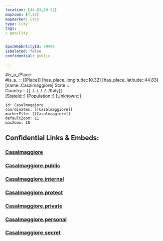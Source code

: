 ```yaml
---
location: [44.83,10.32] 
mapzoom: [7,12] 
mapmarker: city 
type: City
tags:
- geo/City


SpocWebEntityId: 29496
isDeleted: false
confidential: public

---
```

#is_a_/Place  
#is_a_ :: [[Place]] 
[has_place_longitude::10.32] 
[has_place_latitude::44.83] 
[name::Casalmaggiore] 
State ::  
Country :: [[../../../../../Italy]]  
[StateId::] 
[Population::] 
[Unknown::] 


```leaflet
id: Casalmaggiore
coordinates: [[Casalmaggiore]] 
markerFile: [[Casalmaggiore]] 
defaultZoom: 11 
maxZoom: 18
```


## Confidential Links & Embeds: 

### [Casalmaggiore](/_Standards/Earth/Continent/Europe/Europe~South/Italy/regions~Italy/Emilia-Romagna/Parma.Province/City/Casalmaggiore.md) 

### [Casalmaggiore.public](/_public/Earth/Continent/Europe/Europe~South/Italy/regions~Italy/Emilia-Romagna/Parma.Province/City/Casalmaggiore.public.md) 

### [Casalmaggiore.internal](/_internal/Earth/Continent/Europe/Europe~South/Italy/regions~Italy/Emilia-Romagna/Parma.Province/City/Casalmaggiore.internal.md) 

### [Casalmaggiore.protect](/_protect/Earth/Continent/Europe/Europe~South/Italy/regions~Italy/Emilia-Romagna/Parma.Province/City/Casalmaggiore.protect.md) 

### [Casalmaggiore.private](/_private/Earth/Continent/Europe/Europe~South/Italy/regions~Italy/Emilia-Romagna/Parma.Province/City/Casalmaggiore.private.md) 

### [Casalmaggiore.personal](/_personal/Earth/Continent/Europe/Europe~South/Italy/regions~Italy/Emilia-Romagna/Parma.Province/City/Casalmaggiore.personal.md) 

### [Casalmaggiore.secret](/_secret/Earth/Continent/Europe/Europe~South/Italy/regions~Italy/Emilia-Romagna/Parma.Province/City/Casalmaggiore.secret.md)

